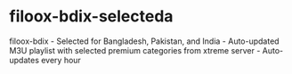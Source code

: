 # filoox-bdix-selecteda
filoox-bdix - Selected for Bangladesh, Pakistan, and India - Auto-updated M3U playlist with selected premium categories from xtreme server - Auto-updates every hour
